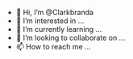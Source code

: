 - 👋 Hi, I’m @Clarkbranda
- 👀 I’m interested in ...
- 🌱 I’m currently learning ...
- 💞️ I’m looking to collaborate on ...
- 📫 How to reach me ...

<!---
Clarkbranda/Clarkbranda is a ✨ special ✨ repository because its `README.md` (this file) appears on your GitHub profile.
You can click the Preview link to take a look at your changes.
--->
